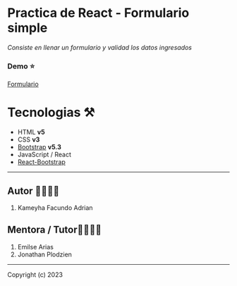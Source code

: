 # Practica de React - Formulario simple

_Consiste en llenar un formulario y validad los datos ingresados_

### Demo ⭐

[Formulario ](https://formulariofk.netlify.app/)

# Tecnologias ⚒️

- HTML **v5**
- CSS **v3**
- [Bootstrap](https://getbootstrap.com/) **v5.3**
- JavaScript / React
- [React-Bootstrap](https://react-bootstrap.github.io/)

---

## Autor 👨‍💻👩‍💻

1. Kameyha Facundo Adrian

## Mentora / Tutor👨‍💻👩‍💻

1. Emilse Arias
2. Jonathan Plodzien

---

Copyright (c) 2023
